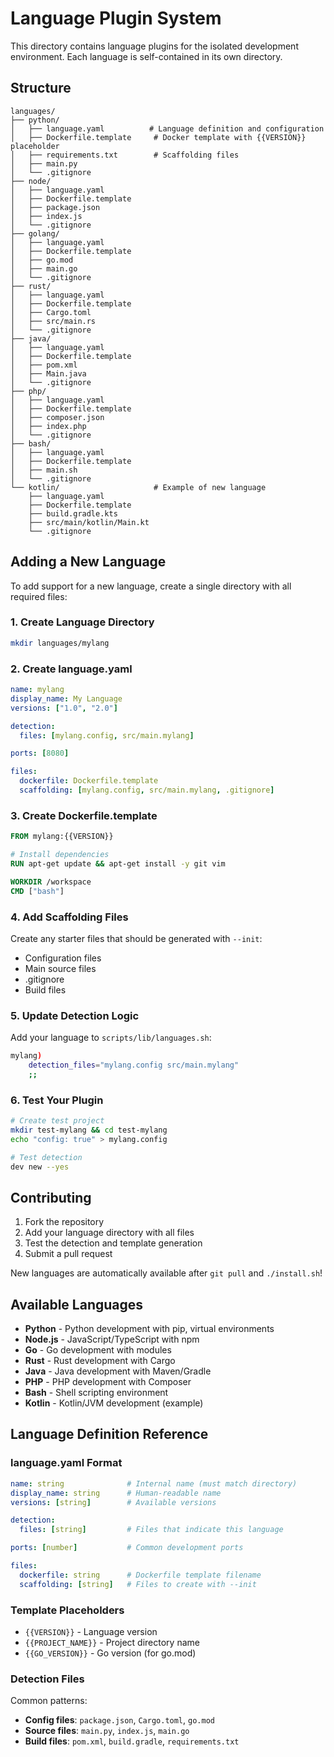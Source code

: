 # Language Plugin System

This directory contains language plugins for the isolated development environment. Each language is self-contained in its own directory.

## Structure

```
languages/
├── python/
│   ├── language.yaml          # Language definition and configuration
│   ├── Dockerfile.template     # Docker template with {{VERSION}} placeholder
│   ├── requirements.txt        # Scaffolding files
│   ├── main.py
│   └── .gitignore
├── node/
│   ├── language.yaml
│   ├── Dockerfile.template
│   ├── package.json
│   ├── index.js
│   └── .gitignore
├── golang/
│   ├── language.yaml
│   ├── Dockerfile.template
│   ├── go.mod
│   ├── main.go
│   └── .gitignore
├── rust/
│   ├── language.yaml
│   ├── Dockerfile.template
│   ├── Cargo.toml
│   ├── src/main.rs
│   └── .gitignore
├── java/
│   ├── language.yaml
│   ├── Dockerfile.template
│   ├── pom.xml
│   ├── Main.java
│   └── .gitignore
├── php/
│   ├── language.yaml
│   ├── Dockerfile.template
│   ├── composer.json
│   ├── index.php
│   └── .gitignore
├── bash/
│   ├── language.yaml
│   ├── Dockerfile.template
│   ├── main.sh
│   └── .gitignore
└── kotlin/                     # Example of new language
    ├── language.yaml
    ├── Dockerfile.template
    ├── build.gradle.kts
    ├── src/main/kotlin/Main.kt
    └── .gitignore
```

## Adding a New Language

To add support for a new language, create a single directory with all required files:

### 1. Create Language Directory
```bash
mkdir languages/mylang
```

### 2. Create language.yaml
```yaml
name: mylang
display_name: My Language
versions: ["1.0", "2.0"]

detection:
  files: [mylang.config, src/main.mylang]

ports: [8080]

files:
  dockerfile: Dockerfile.template
  scaffolding: [mylang.config, src/main.mylang, .gitignore]
```

### 3. Create Dockerfile.template
```dockerfile
FROM mylang:{{VERSION}}

# Install dependencies
RUN apt-get update && apt-get install -y git vim

WORKDIR /workspace
CMD ["bash"]
```

### 4. Add Scaffolding Files
Create any starter files that should be generated with `--init`:
- Configuration files
- Main source files
- .gitignore
- Build files

### 5. Update Detection Logic
Add your language to `scripts/lib/languages.sh`:
```bash
mylang)
    detection_files="mylang.config src/main.mylang"
    ;;
```

### 6. Test Your Plugin
```bash
# Create test project
mkdir test-mylang && cd test-mylang
echo "config: true" > mylang.config

# Test detection
dev new --yes
```

## Contributing

1. Fork the repository
2. Add your language directory with all files
3. Test the detection and template generation
4. Submit a pull request

New languages are automatically available after `git pull` and `./install.sh`!

## Available Languages

- **Python** - Python development with pip, virtual environments
- **Node.js** - JavaScript/TypeScript with npm
- **Go** - Go development with modules
- **Rust** - Rust development with Cargo
- **Java** - Java development with Maven/Gradle
- **PHP** - PHP development with Composer
- **Bash** - Shell scripting environment
- **Kotlin** - Kotlin/JVM development (example)

## Language Definition Reference

### language.yaml Format
```yaml
name: string              # Internal name (must match directory)
display_name: string      # Human-readable name
versions: [string]        # Available versions

detection:
  files: [string]         # Files that indicate this language

ports: [number]           # Common development ports

files:
  dockerfile: string      # Dockerfile template filename
  scaffolding: [string]   # Files to create with --init
```

### Template Placeholders
- `{{VERSION}}` - Language version
- `{{PROJECT_NAME}}` - Project directory name
- `{{GO_VERSION}}` - Go version (for go.mod)

### Detection Files
Common patterns:
- **Config files**: `package.json`, `Cargo.toml`, `go.mod`
- **Source files**: `main.py`, `index.js`, `main.go`
- **Build files**: `pom.xml`, `build.gradle`, `requirements.txt`